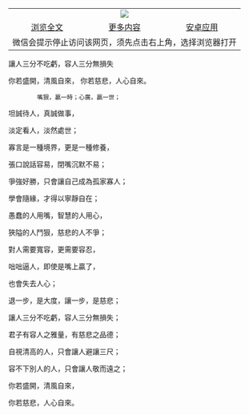 

<table>
  <tr>
    <td align="center" colspan="3">
      <a href="https://github.com/ogate/ogate/blob/master/README.md"><img src="https://cloud.githubusercontent.com/assets/11880933/13434984/f430fae2-e012-11e5-814f-c2df1e82b247.jpg"/></a>
    </td>
  </tr>
  <tr>
    <td align="center">
      <a href="https://s3.ap-south-1.amazonaws.com/ogatem/oGate.htm?c818661&from=oNote">浏览全文</a>
    </td>
    <td align="center">
      <a href="https://s3.ap-south-1.amazonaws.com/ogatem/oGate.htm?from=oNote">更多内容</a>
    </td>
    <td align="center">
      <a href="https://raw.githubusercontent.com/ogate/up/master/ogate.apk">安卓应用</a>
    </td>
  </tr>
  <tr>
    <td align="center" colspan="3">
      微信会提示停止访问该网页，须先点击右上角，选择浏览器打开
    </td>
  </tr>
</table>    


讓人三分不吃虧，容人三分無損失


你若盛開，清風自來，
你若慈悲，人心自來。
    
            
            嘴狠，贏一時；心廣，贏一世；


坦誠待人，真誠做事，


淡定看人，淡然處世；


寡言是一種境界，更是一種修養，


張口說話容易，閉嘴沉默不易；




            

            
爭強好勝，只會讓自己成為孤家寡人；


學會隨緣，才得以寧靜自在；


愚蠢的人用嘴，智慧的人用心，


狹隘的人鬥狠，慈悲的人不爭；


對人需要寬容，更需要容忍，


咄咄逼人，即使是嘴上贏了，


也會失去人心；


退一步，是大度，讓一步，是慈悲；


讓人三分不吃虧，容人三分無損失；


君子有容人之雅量，有慈悲之品德；


自視清高的人，只會讓人避讓三尺；


容不下別人的人，只會讓人敬而遠之；


你若盛開，清風自來，


你若慈悲，人心自來。



